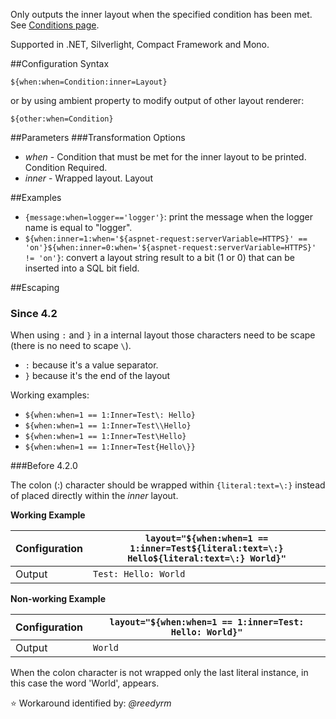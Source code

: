 Only outputs the inner layout when the specified condition has been met.  See [Conditions page](https://github.com/NLog/NLog/wiki/Conditions).

Supported in .NET, Silverlight, Compact Framework and Mono.

##Configuration Syntax
```
${when:when=Condition:inner=Layout}
```

or by using ambient property to modify output of other layout renderer:

```
${other:when=Condition}
```

##Parameters
###Transformation Options
* _when_ - Condition that must be met for the inner layout to be printed. Condition Required.
* _inner_ - Wrapped layout. Layout


##Examples
* `{message:when=logger=='logger'}`: print the message when the logger name is equal to "logger".
* `${when:inner=1:when='${aspnet-request:serverVariable=HTTPS}' == 'on'}${when:inner=0:when='${aspnet-request:serverVariable=HTTPS}' != 'on'}`: convert a layout string result to a bit (1 or 0) that can be inserted into a SQL bit field.

##Escaping

### Since 4.2 

When using `:` and `}` in a internal layout those characters need to be scape (there is no need to scape `\`).

-  `:` because it's a value separator. 
-  `}` because it's the end of the layout

Working examples:

- `${when:when=1 == 1:Inner=Test\: Hello}`
- `${when:when=1 == 1:Inner=Test\\Hello}`
- `${when:when=1 == 1:Inner=Test\Hello}`
- `${when:when=1 == 1:Inner=Test{Hello\}}`


###Before 4.2.0

The colon (:) character should be wrapped within ```{literal:text=\:}``` instead of placed directly within the _inner_ layout. 


**Working Example**
 
Configuration | `layout="${when:when=1 == 1:inner=Test${literal:text=\:} Hello${literal:text=\:} World}"`
------------- | -----------------------------------------------------------------------------------------
Output | `Test: Hello: World`


**Non-working Example**

Configuration | `layout="${when:when=1 == 1:inner=Test: Hello: World}"`
------------- | -------------------------------------------------------
Output | `World`

When the colon character is not wrapped only the last literal instance, in this case the word 'World', appears. 

:star: Workaround identified by: _@reedyrm_

